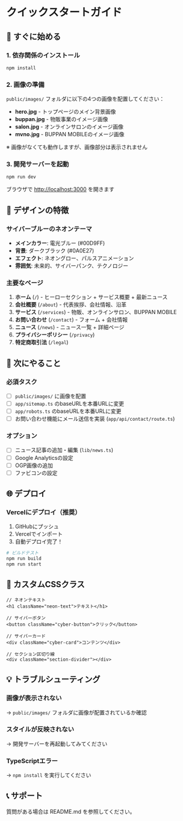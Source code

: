 # クイックスタートガイド

## 🚀 すぐに始める

### 1. 依存関係のインストール

```bash
npm install
```

### 2. 画像の準備

`public/images/` フォルダに以下の4つの画像を配置してください：

- **hero.jpg** - トップページのメイン背景画像
- **buppan.jpg** - 物販事業のイメージ画像
- **salon.jpg** - オンラインサロンのイメージ画像
- **mvno.jpg** - BUPPAN MOBILEのイメージ画像

※ 画像がなくても動作しますが、画像部分は表示されません

### 3. 開発サーバーを起動

```bash
npm run dev
```

ブラウザで [http://localhost:3000](http://localhost:3000) を開きます

## 🎨 デザインの特徴

### サイバーブルーのネオンテーマ

- **メインカラー**: 電光ブルー (#00D9FF)
- **背景**: ダークブラック (#0A0E27)
- **エフェクト**: ネオングロー、パルスアニメーション
- **雰囲気**: 未来的、サイバーパンク、テクノロジー

### 主要なページ

1. **ホーム** (`/`) - ヒーローセクション + サービス概要 + 最新ニュース
2. **会社概要** (`/about`) - 代表挨拶、会社情報、沿革
3. **サービス** (`/services`) - 物販、オンラインサロン、BUPPAN MOBILE
4. **お問い合わせ** (`/contact`) - フォーム + 会社情報
5. **ニュース** (`/news`) - ニュース一覧 + 詳細ページ
6. **プライバシーポリシー** (`/privacy`)
7. **特定商取引法** (`/legal`)

## 📝 次にやること

### 必須タスク

- [ ] `public/images/` に画像を配置
- [ ] `app/sitemap.ts` のbaseURLを本番URLに変更
- [ ] `app/robots.ts` のbaseURLを本番URLに変更
- [ ] お問い合わせ機能にメール送信を実装 (`app/api/contact/route.ts`)

### オプション

- [ ] ニュース記事の追加・編集 (`lib/news.ts`)
- [ ] Google Analyticsの設定
- [ ] OGP画像の追加
- [ ] ファビコンの設定

## 🌐 デプロイ

### Vercelにデプロイ（推奨）

1. GitHubにプッシュ
2. Vercelでインポート
3. 自動デプロイ完了！

```bash
# ビルドテスト
npm run build
npm run start
```

## 🎨 カスタムCSSクラス

```tsx
// ネオンテキスト
<h1 className="neon-text">テキスト</h1>

// サイバーボタン
<button className="cyber-button">クリック</button>

// サイバーカード
<div className="cyber-card">コンテンツ</div>

// セクション区切り線
<div className="section-divider"></div>
```

## 💡 トラブルシューティング

### 画像が表示されない
→ `public/images/` フォルダに画像が配置されているか確認

### スタイルが反映されない
→ 開発サーバーを再起動してみてください

### TypeScriptエラー
→ `npm install` を実行してください

## 📞 サポート

質問がある場合は README.md を参照してください。
